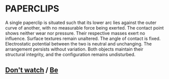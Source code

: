 # PAPERCLIPS

A single paperclip is situated such that its lower arc lies against the outer curve of another, with no measurable force being exerted. The contact point shows neither wear nor pressure. Their respective masses exert no influence. Surface textures remain unaltered. The angle of contact is fixed. Electrostatic potential between the two is neutral and unchanging. The arrangement persists without variation. Both objects maintain their structural integrity, and the configuration remains undisturbed.

## [Don't watch](page-68216cabb5bd67d1) / [Be](page-cdc38a74daaf7beb)

